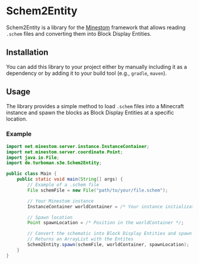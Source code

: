 # Schem2Entity

Schem2Entity is a library for the [Minestom](https://github.com/Minestom/Minestom) framework that allows reading `.schem` files and converting them into Block Display Entities.

## Installation

You can add this library to your project either by manually including it as a dependency or by adding it to your build tool (e.g., `gradle`, `maven`).

## Usage

The library provides a simple method to load `.schem` files into a Minecraft instance and spawn the blocks as Block Display Entities at a specific location.

### Example

```java
import net.minestom.server.instance.InstanceContainer;
import net.minestom.server.coordinate.Point;
import java.io.File;
import de.turboman.s3e.Schem2Entity;

public class Main {
    public static void main(String[] args) {
        // Example of a .schem file
        File schemFile = new File("path/to/your/file.schem");

        // Your Minestom instance
        InstanceContainer worldContainer = /* Your instance initialization */;

        // Spawn location
        Point spawnLocation = /* Position in the worldContainer */;

        // Convert the schematic into Block Display Entities and spawn them
        // Returns an ArrayList with the Entites
        Schem2Entity.spawn(schemFile, worldContainer, spawnLocation);
    }
}
